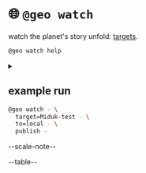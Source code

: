 # 🌐 `@geo watch`

watch the planet's story unfold: [targets](./targets.geojson).


```bash
@geo watch help
```
<details>
<summary></summary>

help::: bluer_geo watch

</details>

## example run

```bash
@geo watch - \
  target=Miduk-test - \
  to=local - \
  publish -
```

--scale-note--

--table--
